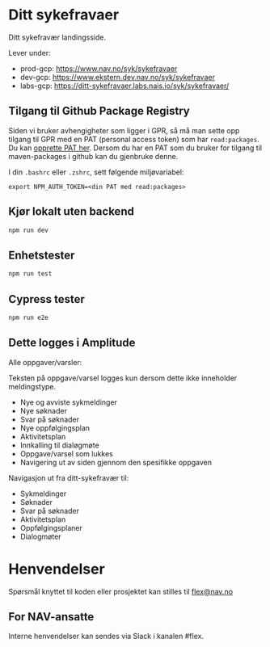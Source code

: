 # Ditt sykefravaer

Ditt sykefravær landingsside.

Lever under:
-   prod-gcp: https://www.nav.no/syk/sykefravaer
-   dev-gcp: https://www.ekstern.dev.nav.no/syk/sykefravaer
-   labs-gcp: https://ditt-sykefravaer.labs.nais.io/syk/sykefravaer/

## Tilgang til Github Package Registry

Siden vi bruker avhengigheter som ligger i GPR, så må man sette opp tilgang til GPR med en PAT (personal access token) som har `read:packages`. Du kan [opprette PAT her](https://github.com/settings/tokens). Dersom du har en PAT som du bruker for tilgang til maven-packages i github kan du gjenbruke denne.

I din `.bashrc` eller `.zshrc`, sett følgende miljøvariabel:

`export NPM_AUTH_TOKEN=<din PAT med read:packages>`

## Kjør lokalt uten backend
```bash
npm run dev
```

## Enhetstester
```bash
npm run test
```

## Cypress tester
```bash
npm run e2e
```

## Dette logges i Amplitude

Alle oppgaver/varsler:

Teksten på oppgave/varsel logges kun dersom dette ikke inneholder meldingstype.

- Nye og avviste sykmeldinger
- Nye søknader
- Svar på søknader
- Nye oppfølgingsplan
- Aktivitetsplan
- Innkalling til dialøgmøte
- Oppgave/varsel som lukkes
- Navigering ut av siden gjennom den spesifikke oppgaven

Navigasjon ut fra ditt-sykefravær til:

- Sykmeldinger
- Søknader
- Svar på søknader
- Aktivitetsplan
- Oppfølgingsplaner
- Dialogmøter


# Henvendelser

Spørsmål knyttet til koden eller prosjektet kan stilles til flex@nav.no

## For NAV-ansatte

Interne henvendelser kan sendes via Slack i kanalen #flex.
